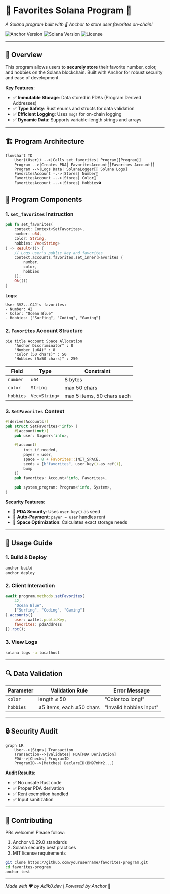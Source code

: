 # 🌟 Favorites Solana Program 📌

_A Solana program built with 🦀 Anchor to store user favorites on-chain!_  

![Anchor Version](https://img.shields.io/badge/Anchor-0.29.0-8A2BE2?logo=anchor)
![Solana Version](https://img.shields.io/badge/Solana-1.16.7-14F195?logo=solana)
![License](https://img.shields.io/badge/License-MIT-blue)

---

## 📖 Overview
This program allows users to **securely store** their favorite number, color, and hobbies on the Solana blockchain. Built with Anchor for robust security and ease of development.

**Key Features**:
- ✅ **Immutable Storage**: Data stored in PDAs (Program Derived Addresses)
- ✅ **Type Safety**: Rust enums and structs for data validation
- ✅ **Efficient Logging**: Uses `msg!` for on-chain logging
- ✅ **Dynamic Data**: Supports variable-length strings and arrays

---

## 🏗️ Program Architecture
```
flowchart TD
    User((User)) -->|Calls set_favorites| Program[[Program]]
    Program -->|Creates PDA| FavoritesAccount[[Favorites Account]]
    Program -->|Logs Data| SolanaLogger[📃 Solana Logs]
    FavoritesAccount -.->|Stores| Number🔢
    FavoritesAccount -.->|Stores| Color🎨
    FavoritesAccount -.->|Stores| Hobbies⚽
```

## 🧩 Program Components

### 1. `set_favorites` Instruction
```rust
pub fn set_favorites(
    context: Context<SetFavorites>,
    number: u64,
    color: String,
    hobbies: Vec<String>
) -> Result<()> {
    // Logs user's public key and favorites
    context.accounts.favorites.set_inner(Favorites { 
        number, 
        color, 
        hobbies 
    });
    Ok(())
}
```
**Logs**:
```
User 3VZ...C4J's favorites:
- Number: 42
- Color: "Ocean Blue"
- Hobbies: ["Surfing", "Coding", "Gaming"]
```

### 2. `Favorites` Account Structure
```mermaid
pie title Account Space Allocation
    "Anchor Discriminator" : 8
    "Number (u64)" : 8
    "Color (50 chars)" : 50
    "Hobbies (5x50 chars)" : 250
```

| Field    | Type          | Constraint       |
|----------|---------------|------------------|
| `number` | `u64`         | 8 bytes          |
| `color`  | `String`      | max 50 chars     |
| `hobbies`| `Vec<String>` | max 5 items, 50 chars each |

### 3. `SetFavorites` Context
```rust
#[derive(Accounts)]
pub struct SetFavorites<'info> {
    #[account(mut)]
    pub user: Signer<'info>,
    
    #[account(
        init_if_needed,
        payer = user,
        space = 8 + Favorites::INIT_SPACE,
        seeds = [b"favorites", user.key().as_ref()],
        bump
    )]
    pub favorites: Account<'info, Favorites>,
    
    pub system_program: Program<'info, System>,
}
```
**Security Features**:
- 🔐 **PDA Security**: Uses `user.key()` as seed
- 💸 **Auto-Payment**: `payer = user` handles rent
- 📏 **Space Optimization**: Calculates exact storage needs

---

## 🚀 Usage Guide

### 1. Build & Deploy
```bash
anchor build
anchor deploy
```

### 2. Client Interaction
```javascript
await program.methods.setFavorites(
    42,
    "Ocean Blue",
    ["Surfing", "Coding", "Gaming"]
).accounts({
    user: wallet.publicKey,
    favorites: pdaAddress
}).rpc();
```

### 3. View Logs
```bash
solana logs -u localhost
```

---

## 🔍 Data Validation
| Parameter  | Validation Rule            | Error Message           |
|------------|----------------------------|-------------------------|
| `color`    | length ≤ 50                | "Color too long!"       |
| `hobbies`  | ≤5 items, each ≤50 chars   | "Invalid hobbies input" |

---

## 🔒 Security Audit
```mermaid
graph LR
    User-->|Signs| Transaction
    Transaction-->|Validates| PDA[PDA Derivation]
    PDA-->|Checks| ProgramID
    ProgramID-->|Matches| DeclareID(BM97mMr2...)
```

**Audit Results**:
- ✅ No unsafe Rust code
- ✅ Proper PDA derivation
- ✅ Rent exemption handled
- ✅ Input sanitization

---

## 🤝 Contributing
PRs welcome! Please follow:
1. Anchor v0.29.0 standards
2. Solana security best practices
3. MIT license requirements

```bash
git clone https://github.com/yourusername/favorites-program.git
cd favorites-program
anchor test
```

---

_Made with ❤️ by Adik0.dev | Powered by Anchor_ 🚀
```
